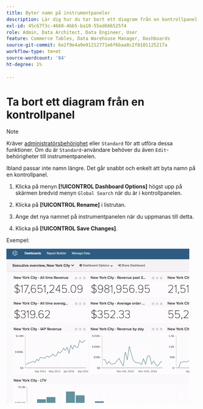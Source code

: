 ```yaml
---
title: Byter namn på instrumentpaneler
description: Lär dig hur du tar bort ett diagram från en kontrollpanel.
exl-id: 45c67f3c-4660-4bb5-ba10-55ed666525f4
role: Admin, Data Architect, Data Engineer, User
feature: Commerce Tables, Data Warehouse Manager, Dashboards
source-git-commit: 6e2f9e4a9e91212771e6f6baa8c2f8101125217a
workflow-type: tm+mt
source-wordcount: '84'
ht-degree: 1%

---
```


# Ta bort ett diagram från en kontrollpanel

>[!NOTE]
>
>Kräver [administratörsbehörighet](../../administrator/user-management/user-management.md) eller `Standard` för att utföra dessa funktioner. Om du är `Standard`-användare behöver du även `Edit`-behörigheter till instrumentpanelen.

Ibland passar inte namn längre. Det går snabbt och enkelt att byta namn på en kontrollpanel.

1. Klicka på menyn **[!UICONTROL Dashboard Options]** högst upp på skärmen bredvid menyn `Global Search` när du är i kontrollpanelen.

1. Klicka på **[!UICONTROL Rename]** i listrutan.

1. Ange det nya namnet på instrumentpanelen när du uppmanas till detta.

1. Klicka på **[!UICONTROL Save Changes]**.

Exempel:

![Byt namn på instrumentpanel](../../assets/renaming-dboard.gif)
